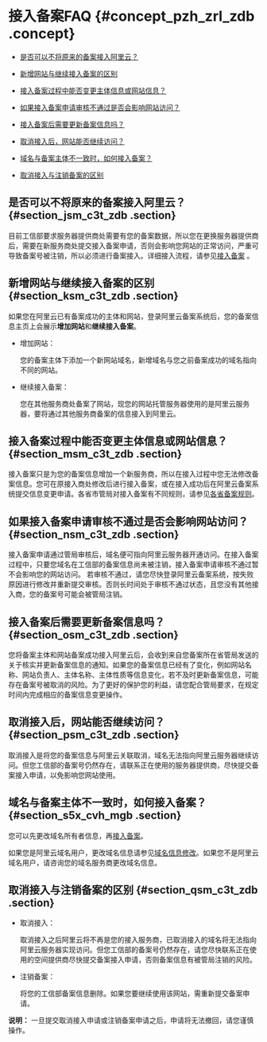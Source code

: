 # 接入备案FAQ {#concept_pzh_zrl_zdb .concept}

-   [是否可以不将原来的备案接入阿里云？](#section_jsm_c3t_zdb)

-   [新增网站与继续接入备案的区别](#section_ksm_c3t_zdb)

-   [接入备案过程中能否变更主体信息或网站信息？](#section_msm_c3t_zdb)

-   [如果接入备案申请审核不通过是否会影响网站访问？](#section_nsm_c3t_zdb)

-   [接入备案后需要更新备案信息吗？](#section_osm_c3t_zdb)

-   [取消接入后，网站能否继续访问？](#section_psm_c3t_zdb)

-   [域名与备案主体不一致时，如何接入备案？](#section_s5x_cvh_mgb)

-   [取消接入与注销备案的区别](#section_qsm_c3t_zdb)


## 是否可以不将原来的备案接入阿里云？ {#section_jsm_c3t_zdb .section}

目前工信部要求服务器提供商处需要有您的备案数据，所以您在更换服务器提供商后，需要在新服务商处提交接入备案申请，否则会影响您网站的正常访问，严重可导致备案号被注销，所以必须进行备案接入。详细接入流程，请参见[接入备案](../../../../cn.zh-CN/ICP备案流程（PC端）/验证备案类型/接入备案.md#) 。

## 新增网站与继续接入备案的区别 {#section_ksm_c3t_zdb .section}

如果您在阿里云已有备案成功的主体和网站，登录阿里云备案系统后，您的备案信息主页上会展示**增加网站**和**继续接入备案**。

-   增加网站：

    您的备案主体下添加一个新网站域名，新增域名与您之前备案成功的域名指向不同的网站。

-   继续接入备案：

    您在其他服务商处备案了网站，现您的网站托管服务器使用的是阿里云服务器，要将通过其他服务商备案的信息接入到阿里云。


## 接入备案过程中能否变更主体信息或网站信息？ {#section_msm_c3t_zdb .section}

接入备案只是为您的备案信息增加一个新服务商，所以在接入过程中您无法修改备案信息。您可在原接入商处修改后进行接入备案，或在接入成功后在阿里云备案系统提交信息变更申请。各省市管局对接入备案有不同规则，请参见[各省备案规则](../../../../cn.zh-CN/ICP备案前准备/学习管局规则/各地区管局备案规则.md)。

## 如果接入备案申请审核不通过是否会影响网站访问？ {#section_nsm_c3t_zdb .section}

接入备案申请通过管局审核后，域名便可指向阿里云服务器开通访问。在接入备案过程中，只要您域名在工信部的备案信息尚未被注销，接入备案申请审核不通过暂不会影响您的网站访问。 若审核不通过，请您尽快登录阿里云备案系统，按失败原因进行修改并重新提交审核。否则长时间处于审核不通过状态，且您没有其他接入商，您的备案号可能会被管局注销。

## 接入备案后需要更新备案信息吗？ {#section_osm_c3t_zdb .section}

您将备案主体和网站备案成功接入阿里云后，会收到来自您备案所在省管局发送的关于核实并更新备案信息的通知。如果您的备案信息已经有了变化，例如网站名称、网站负责人、主体名称、主体性质等信息变化，若不及时更新备案信息，可能存在备案号被取消的风险。为了更好的保护您的利益，请您配合管局要求，在规定时间内完成相应的备案信息变更操作。

## 取消接入后，网站能否继续访问？ {#section_psm_c3t_zdb .section}

取消接入是将您的备案信息与阿里云关联取消，域名无法指向阿里云服务器继续访问。但您工信部的备案号仍然存在，请联系正在使用的服务器提供商，尽快提交备案接入申请，以免影响您网站使用。

## 域名与备案主体不一致时，如何接入备案？ {#section_s5x_cvh_mgb .section}

您可以先更改域名所有者信息，再[接入备案](../../../../cn.zh-CN/ICP备案流程（PC端）/验证备案类型/接入备案.md#)。

如果您是阿里云域名用户，更改域名信息请参见[域名信息修改](https://help.aliyun.com/document_detail/35854.html)。如果您不是阿里云域名用户，请咨询您的域名服务商更改域名信息。

## 取消接入与注销备案的区别 {#section_qsm_c3t_zdb .section}

-   取消接入：

    取消接入之后阿里云将不再是您的接入服务商，已取消接入的域名将无法指向阿里云服务器实现访问。但您工信部的备案号仍然存在，请您尽快联系正在使用的空间提供商尽快提交备案接入申请，否则备案信息有被管局注销的风险。

-   注销备案：

    将您的工信部备案信息删除。如果您要继续使用该网站，需重新提交备案申请。


**说明：** 一旦提交取消接入申请或注销备案申请之后，申请将无法撤回，请您谨慎操作。

